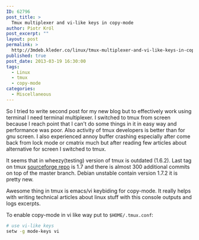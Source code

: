 ```yaml
---
ID: 62796
post_title: >
  Tmux multiplexer and vi-like keys in copy-mode
author: Piotr Król
post_excerpt: ""
layout: post
permalink: >
  http://3mdeb.kleder.co/linux/tmux-multiplexer-and-vi-like-keys-in-copy-mode/
published: true
post_date: 2013-03-19 16:30:00
tags:
  - Linux
  - tmux
  - copy-mode
categories:
  - Miscellaneous
---
```

So I tried to write second post for my new blog but to effectively work using 
terminal I need terminal multiplexer. I switched to tmux from screen 
because I reach point that I can't do some things in it in easy way and
performance was poor. Also activity of tmux developers is better than for gnu 
screen. I also experienced annoy buffer crashing especially after come back from
lock mode or cmatrix much but after reading few articles about alternative for 
screen I switched to tmux.

It seems that in wheezy(testing) version of tmux is outdated (1.6.2). Last tag 
on tmux [sourceforge repo](http://sourceforge.net/p/tmux/tmux-code/?source=navbar)
is 1.7 and there is almost 300 additional commits on top of the master branch. 
Debian unstable contain version 1.7.2 it is pretty new.

Awesome thing in tmux is emacs/vi keybiding for copy-mode. It really helps with 
writing technical articles about linux stuff with this console outputs and logs 
excerpts.

To enable copy-mode in vi like way put to `$HOME/.tmux.conf`:
```bash
# use vi-like keys
setw -g mode-keys vi
```
